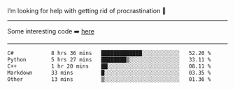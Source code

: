 I’m looking for help with getting rid of procrastination 🤔

-----

Some interesting code :arrow_right: [here](https://github.com/zhen8838/playground)

-----

<!--START_SECTION:waka-->

```txt
C#            8 hrs 36 mins   █████████████░░░░░░░░░░░░   52.20 %
Python        5 hrs 27 mins   ████████▒░░░░░░░░░░░░░░░░   33.11 %
C++           1 hr 20 mins    ██░░░░░░░░░░░░░░░░░░░░░░░   08.11 %
Markdown      33 mins         █░░░░░░░░░░░░░░░░░░░░░░░░   03.35 %
Other         13 mins         ▒░░░░░░░░░░░░░░░░░░░░░░░░   01.36 %
```

<!--END_SECTION:waka-->

<!--
**zhen8838/zhen8838** is a ✨ _special_ ✨ repository because its `README.md` (this file) appears on your GitHub profile.

Here are some ideas to get you started:

- 🔭 I’m currently working on ...
- 🌱 I’m currently learning ...
- 👯 I’m looking to collaborate on ...
 ...
- 💬 Ask me about ...
- 📫 How to reach me: ...
- 😄 Pronouns: ...
- ⚡ Fun fact: ...
-->
